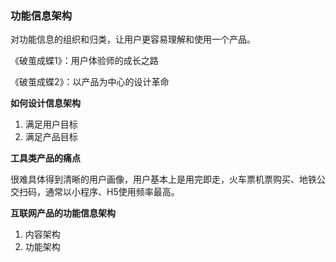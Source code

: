 ### 功能信息架构

对功能信息的组织和归类，让用户更容易理解和使用一个产品。

《破茧成蝶1》：用户体验师的成长之路

《破茧成蝶2》：以产品为中心的设计革命

**如何设计信息架构**

1. 满足用户目标
2. 满足产品目标

**工具类产品的痛点**

很难具体得到清晰的用户画像，用户基本上是用完即走，火车票机票购买、地铁公交扫码，通常以小程序、H5使用频率最高。

**互联网产品的功能信息架构**

1. 内容架构
2. 功能架构

